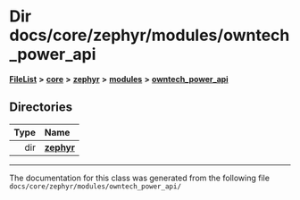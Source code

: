 

# Dir docs/core/zephyr/modules/owntech\_power\_api



[**FileList**](files.md) **>** [**core**](dir_771164b9325b04f1442f7a3ffa8ecb89.md) **>** [**zephyr**](dir_09002e7ce91f09aeb040dfd1861a47f4.md) **>** [**modules**](dir_6d0fb8ab814c517e7f155fb837e32f72.md) **>** [**owntech\_power\_api**](dir_cd4faed35847176dcc5b7bcd69c9a669.md)














## Directories

| Type | Name |
| ---: | :--- |
| dir | [**zephyr**](dir_d7ae7ccaa158b4bef6f2317c7758639a.md) <br> |

























































------------------------------
The documentation for this class was generated from the following file `docs/core/zephyr/modules/owntech_power_api/`

